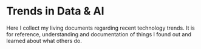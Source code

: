 # Trends in Data & AI
Here I collect my living documents regarding recent technology trends. It is for reference, understanding and documentation of things I found out and learned about what others do. 

